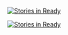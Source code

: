 [![Stories in Ready](https://badge.waffle.io/master-editor/docker.png?label=ready&title=Ready)](https://waffle.io/master-editor/docker)

[![Stories in Ready](https://badge.waffle.io/master-editor/docker.svg?label=ready&title=Ready)](http://waffle.io/master-editor/docker)
